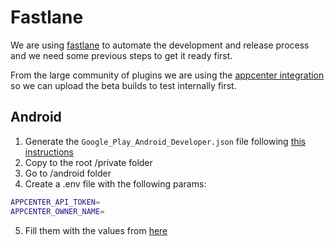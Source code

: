 # Fastlane

We are using [fastlane](https://fastlane.tools/) to automate the development and release process and we need some previous steps to get it ready first.

From the large community of plugins we are using the [appcenter integration](https://github.com/Microsoft/fastlane-plugin-appcenter) so we can upload the beta builds to test internally first.

## Android

1. Generate the `Google_Play_Android_Developer.json` file following [this instructions](https://docs.fastlane.tools/getting-started/android/setup/#collect-your-google-credentials)
2. Copy to the root /private folder
3. Go to /android folder
4. Create a .env file with the following params:

```bash
APPCENTER_API_TOKEN=
APPCENTER_OWNER_NAME=
```

5. Fill them with the values from [here](https://appcenter.ms/settings/apitokens)